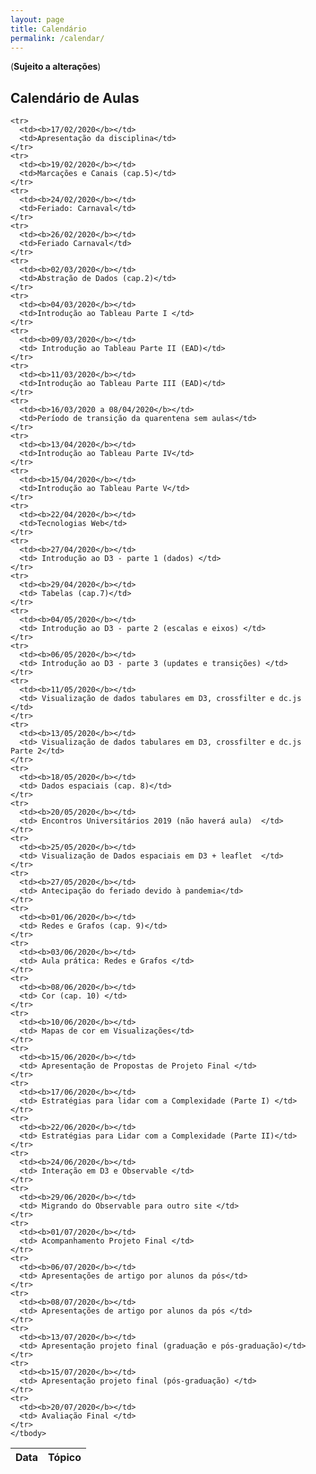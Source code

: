 ```yaml
---
layout: page
title: Calendário
permalink: /calendar/
---
```


(**Sujeito a alterações**)

## Calendário de Aulas

<table width="100%">
  <thead>
    <tr>
      <th>Data</th>
      <th>Tópico</th>
    </tr>
  </thead>
  <tbody>

    <tr>
      <td><b>17/02/2020</b></td>
      <td>Apresentação da disciplina</td>
    </tr>
    <tr>
      <td><b>19/02/2020</b></td>
      <td>Marcações e Canais (cap.5)</td>
    </tr>
    <tr>
      <td><b>24/02/2020</b></td>
      <td>Feriado: Carnaval</td>
    </tr>
    <tr>
      <td><b>26/02/2020</b></td>
      <td>Feriado Carnaval</td>
    </tr>
    <tr>
      <td><b>02/03/2020</b></td>
      <td>Abstração de Dados (cap.2)</td>
    </tr>
    <tr>
      <td><b>04/03/2020</b></td>
      <td>Introdução ao Tableau Parte I </td>
    </tr>
    <tr>
      <td><b>09/03/2020</b></td>
      <td> Introdução ao Tableau Parte II (EAD)</td>
    </tr>
    <tr>
      <td><b>11/03/2020</b></td>
      <td>Introdução ao Tableau Parte III (EAD)</td>
    </tr>
    <tr>
      <td><b>16/03/2020 a 08/04/2020</b></td>
      <td>Período de transição da quarentena sem aulas</td>
    </tr>
    <tr>
      <td><b>13/04/2020</b></td>
      <td>Introdução ao Tableau Parte IV</td>
    </tr>
    <tr>
      <td><b>15/04/2020</b></td>
      <td>Introdução ao Tableau Parte V</td>
    </tr>
    <tr>
      <td><b>22/04/2020</b></td>
      <td>Tecnologias Web</td>
    </tr>
    <tr>
      <td><b>27/04/2020</b></td>
      <td> Introdução ao D3 - parte 1 (dados) </td>
    </tr>
    <tr>
      <td><b>29/04/2020</b></td>
      <td> Tabelas (cap.7)</td>
    </tr>
    <tr>
      <td><b>04/05/2020</b></td>
      <td> Introdução ao D3 - parte 2 (escalas e eixos) </td>
    </tr>
    <tr>
      <td><b>06/05/2020</b></td>
      <td> Introdução ao D3 - parte 3 (updates e transições) </td>
    </tr>
    <tr>
      <td><b>11/05/2020</b></td>
      <td> Visualização de dados tabulares em D3, crossfilter e dc.js </td>
    </tr>
    <tr>
      <td><b>13/05/2020</b></td>
      <td> Visualização de dados tabulares em D3, crossfilter e dc.js Parte 2</td>
    </tr>
    <tr>
      <td><b>18/05/2020</b></td>
      <td> Dados espaciais (cap. 8)</td>
    </tr>
    <tr>
      <td><b>20/05/2020</b></td>
      <td> Encontros Universitários 2019 (não haverá aula)  </td>
    </tr>
    <tr>
      <td><b>25/05/2020</b></td>
      <td> Visualização de Dados espaciais em D3 + leaflet  </td>
    </tr>
    <tr>
      <td><b>27/05/2020</b></td>
      <td> Antecipação do feriado devido à pandemia</td>
    </tr>
    <tr>
      <td><b>01/06/2020</b></td>
      <td> Redes e Grafos (cap. 9)</td>
    </tr>
    <tr>
      <td><b>03/06/2020</b></td>
      <td> Aula prática: Redes e Grafos </td>
    </tr>
    <tr>
      <td><b>08/06/2020</b></td>
      <td> Cor (cap. 10) </td>
    </tr>
    <tr>
      <td><b>10/06/2020</b></td>
      <td> Mapas de cor em Visualizações</td>
    </tr>
    <tr>
      <td><b>15/06/2020</b></td>
      <td> Apresentação de Propostas de Projeto Final </td>
    </tr>
    <tr>
      <td><b>17/06/2020</b></td>
      <td> Estratégias para lidar com a Complexidade (Parte I) </td>
    </tr>
    <tr>
      <td><b>22/06/2020</b></td>
      <td> Estratégias para Lidar com a Complexidade (Parte II)</td>
    </tr>
    <tr>
      <td><b>24/06/2020</b></td>
      <td> Interação em D3 e Observable </td>
    </tr>
    <tr>
      <td><b>29/06/2020</b></td>
      <td> Migrando do Observable para outro site </td>
    </tr>
    <tr>
      <td><b>01/07/2020</b></td>
      <td> Acompanhamento Projeto Final </td>
    </tr>
    <tr>
      <td><b>06/07/2020</b></td>
      <td> Apresentações de artigo por alunos da pós</td>
    </tr>
    <tr>
      <td><b>08/07/2020</b></td>
      <td> Apresentações de artigo por alunos da pós </td>
    </tr>
    <tr>
      <td><b>13/07/2020</b></td>
      <td> Apresentação projeto final (graduação e pós-graduação)</td>
    </tr>
    <tr>
      <td><b>15/07/2020</b></td>
      <td> Apresentação projeto final (pós-graduação) </td>
    </tr>
    <tr>
      <td><b>20/07/2020</b></td>
      <td> Avaliação Final </td>
    </tr>
    </tbody>
</table>